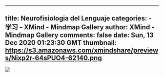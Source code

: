 
---
title: Neurofisiologia del Lenguaje
categories: 
    - 学习
    - XMind - Mindmap Gallery
author: XMind - Mindmap Gallery
comments: false
date: Sun, 13 Dec 2020 01:23:30 GMT
thumbnail: https://s3.amazonaws.com/xmindshare/previews/Nixp2r-64sPUO4-62140.png
---

<div>   
<img src="https://s3.amazonaws.com/xmindshare/previews/Nixp2r-64sPUO4-62140.png" referrerpolicy="no-referrer">  
</div>
            